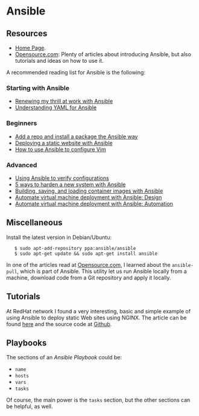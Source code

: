 Ansible
=======

Resources
---------

 - [Home Page](https://www.ansible.com/).
 - [Opensource.com](https://opensource.com/):
   Plenty of articles about introducing Ansible, but also tutorials and
   ideas on how to use it.

A recommended reading list for Ansible is the following:

### Starting with Ansible ###

 - [Renewing my thrill at work with Ansible](https://www.redhat.com/sysadmin/renewed-thrill-ansible)
 - [Understanding YAML for Ansible](https://www.redhat.com/sysadmin/understanding-yaml-ansible)

### Beginners ###

 - [Add a repo and install a package the Ansible way](https://www.redhat.com/sysadmin/install-ansible-way)
 - [Deploying a static website with Ansible](https://www.redhat.com/sysadmin/deploying-static-website-ansible)
 - [How to use Ansible to configure Vim](https://www.redhat.com/sysadmin/ansible-configure-vim)

### Advanced ###

 - [Using Ansible to verify configurations](https://www.redhat.com/sysadmin/configuration-verification-ansible)
 - [5 ways to harden a new system with Ansible](https://www.redhat.com/sysadmin/harden-new-system-ansible)
 - [Building, saving, and loading container images with Ansible](https://www.redhat.com/sysadmin/container-images-ansible)
 - [Automate virtual machine deployment with Ansible: Design](https://www.redhat.com/sysadmin/deployment-ansible-design)
 - [Automate virtual machine deployment with Ansible: Automation](https://www.redhat.com/sysadmin/deployment-ansible-automation)


Miscellaneous
-------------

Install the latest version in Debian/Ubuntu:

```
   $ sudo apt-add-repository ppa:ansible/ansible
   $ sudo apt-get update && sudo apt-get install ansible
```

In one of the articles read at [Opensource.com][1], I learned about the
`ansible-pull`, which is part of Ansible.  This utility let us run Ansible
locally from a machine, download code from a Git repository and apply it
locally.


[1]:	https://opensource.com/article/18/3/manage-workstation-ansible


Tutorials
---------

At RedHat network I found a very interesting, basic and simple example of using
Ansible to deploy static Web sites using NGINX.  The article can be found
[here][redhat/deploy-static-sites] and the source code at
[Github][github/deploy-static-sites].


[redhat/deploy-static-sites]:	https://www.redhat.com/sysadmin/deploying-static-website-ansible
[github/deploy-static-sites]:	https://github.com/acritelli/enable-sysadmin-webserver


Playbooks
---------

The sections of an _Ansible Playbook_ could be:

 - `name`
 - `hosts`
 - `vars`
 - `tasks`

Of course, the main power is the `tasks` section, but the other sections can be
helpful, as well.
